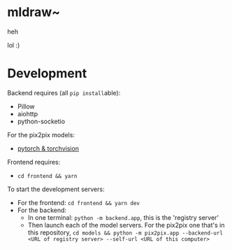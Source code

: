 # mldraw~

heh

lol :)

# Development
Backend requires (all `pip install`able):
* Pillow
* aiohttp
* python-socketio

For the pix2pix models:
* [pytorch & torchvision](https://pytorch.org/get-started/locally/)

Frontend requires:
* `cd frontend && yarn`

To start the development servers:
* For the frontend: `cd frontend && yarn dev`
* For the backend: 
   * In one terminal: `python -m backend.app`, this is the 'registry server'
   * Then launch each of the model servers. For the pix2pix one that's in this repository, `cd models && python -m pix2pix.app --backend-url <URL of registry server> --self-url <URL of this computer>`
